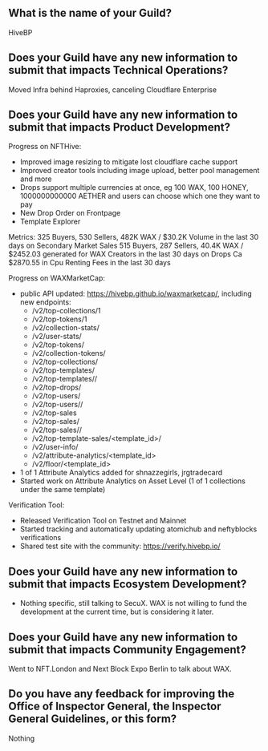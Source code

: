 ## What is the name of your Guild?

HiveBP

## Does your Guild have any new information to submit that impacts Technical Operations?

Moved Infra behind Haproxies, canceling Cloudflare Enterprise

## Does your Guild have any new information to submit that impacts Product Development?

Progress on NFTHive:
- Improved image resizing to mitigate lost cloudflare cache support
- Improved creator tools including image upload, better pool management and more 
- Drops support multiple currencies at once, eg 100 WAX, 100 HONEY, 1000000000000 AETHER and users can choose which one they want to pay
- New Drop Order on Frontpage
- Template Explorer


Metrics: 325 Buyers, 530 Sellers, 482K WAX / $30.2K Volume in the last 30 days on Secondary Market Sales
515 Buyers,	287 Sellers, 40.4K WAX / $2452.03 generated for WAX Creators in the last 30 days on Drops
Ca $2870.55 in Cpu Renting Fees in the last 30 days

Progress on WAXMarketCap:
- public API updated: https://hivebp.github.io/waxmarketcap/, including new endpoints:
    - /v2/top-collections/1
    - /v2/top-tokens/1
    - /v2/collection-stats/<author>
    - /v2/user-stats/<user>
    - /v2/top-tokens/<days>
    - /v2/collection-tokens/<collection>
    - /v2/top-collections/<days>
    - /v2/top-templates/<days>
    - /v2/top-templates/<days>/<collection>
    - /v2/top-drops/<days>
    - /v2/top-users/<days>
    - /v2/top-users/<days>/<collection>
    - /v2/top-sales
    - /v2/top-sales/<days>
    - /v2/top-sales/<days>/<collection>
    - /v2/top-template-sales/<template_id>/<days>
    - /v2/user-info/<user>
    - /v2/attribute-analytics/<template_id>
    - /v2/floor/<template_id>
- 1 of 1 Attribute Analytics added for shnazzegirls, jrgtradecard
- Started work on Attribute Analytics on Asset Level (1 of 1 collections under the same template)

Verification Tool:
- Released Verification Tool on Testnet and Mainnet
- Started tracking and automatically updating atomichub and neftyblocks verifications
- Shared test site with the community: https://verify.hivebp.io/

## Does your Guild have any new information to submit that impacts Ecosystem Development?
 
- Nothing specific, still talking to SecuX. WAX is not willing to fund the development at the current time, but is considering it later.

## Does your Guild have any new information to submit that impacts Community Engagement?

Went to NFT.London and Next Block Expo Berlin to talk about WAX.

## Do you have any feedback for improving the Office of Inspector General, the Inspector General Guidelines, or this form?

Nothing